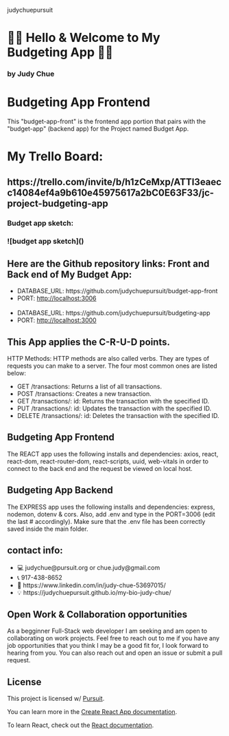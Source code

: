 judychuepursuit
<!DOCTYPE html>
<html>
  <head>
   <h1>👋🏻 Hello &  Welcome to My Budgeting App 👋🏻</h1>
<h3>by Judy Chue</h3>
  </head>
  <body>
    <h1>Budgeting App Frontend</h1>
    <p>
This "budget-app-front" is the frontend app portion that pairs with the "budget-app" (backend app) for the Project named Budget App.
<br> 
<h1> My Trello Board:<h2> https://trello.com/invite/b/h1zCeMxp/ATTI3eaecc14084ef4a9b610e45975617a2bC0E63F33/jc-project-budgeting-app</h1>
<h3>Budget app sketch:<h3> 
![budget app sketch]()  
  
<h2> Here are the Github repository links: Front and Back end of My Budget App:</h2>
    <ul>
        <li>DATABASE_URL: https://github.com/judychuepursuit/budget-app-front</li>
        <li>PORT: <a href="http://http://localhost:3000">http://localhost:3006</a></li>
<br>
        <li>DATABASE_URL: https://github.com/judychuepursuit/budgeting-app</li>
        <li>PORT: <a href="http://http://localhost:3000">http://localhost:3000</a></li>
    </ul>

<h2> This App applies the C-R-U-D points.</h2>
<p>HTTP Methods: HTTP methods are also called verbs. They are types of requests you can make to a server. The four most common ones are listed below:</p>
<ul>
      <li>GET /transactions: Returns a list of all transactions.</li>
      <li>POST /transactions: Creates a new transaction.</li>
      <li>GET /transactions/: id: Returns the transaction with the specified ID.</li>
      <li>PUT /transactions/: id: Updates the transaction with the specified ID.</li>
      <li>DELETE /transactions/: id: Deletes the transaction with the specified ID.</li>
</ul>
<h2>Budgeting App Frontend</h2>
<p>
  The REACT app uses the following installs and dependencies: axios, react, react-dom, react-router-dom, react-scripts, uuid, web-vitals in order to connect to the back end and the request be viewed on local host.
<br>
  <h2>Budgeting App Backend</h2>
  The EXPRESS app uses the following installs and dependencies: express, nodemon, dotenv & cors. Also, add .env and type in the PORT=3006 (edit the last # accordingly). Make sure that the .env file has been correctly saved inside the main folder.  
  <h2>contact info:</h2>
<ul>
    <li>💻  judychue@pursuit.org or chue.judy@gmail.com</li>
    <li>📞  917-438-8652</li>
    <li>💟  https://www.linkedin.com/in/judy-chue-53697015/</li>
    <li>💡  https://judychuepursuit.github.io/my-bio-judy-chue/</li>
</ul>
</p>
<h2>Open Work & Collaboration opportunities</h2>
<p>
As a begginner Full-Stack web developer I am seeking and am open to collaborating on work projects. Feel free to reach out to me if you have any job opportunities that you think I may be a good fit for, I look forward to hearing from you. You can also reach out and open an issue or submit a pull request.
</p>
    <h2>License</h2>
<p>
      This project is licensed w/ <a href="https://www.pursuit.org/">Pursuit</a>.
</p>
  </body>
</html>

You can learn more in the [Create React App documentation](https://facebook.github.io/create-react-app/docs/getting-started).

To learn React, check out the [React documentation](https://reactjs.org/).

